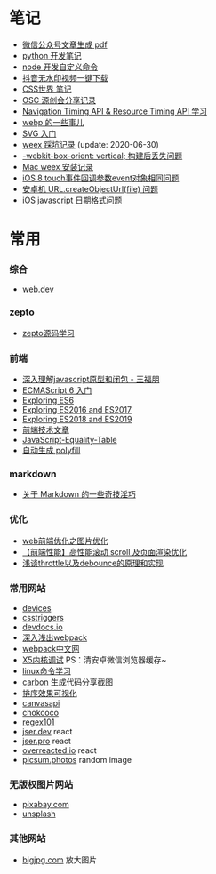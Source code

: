 # 笔记
- [微信公众号文章生成 pdf](https://github.com/imfenghuang/blog/issues/59)
- [python 开发笔记](https://github.com/imfenghuang/blog/issues/36)
- [node 开发自定义命令](https://github.com/imfenghuang/blog/issues/28)
- [抖音无水印视频一键下载](https://github.com/imfenghuang/blog/issues/22)
- [CSS世界 笔记](https://github.com/imfenghuang/blog/issues/16)
- [OSC 源创会分享记录](https://github.com/imfenghuang/blog/issues/11)
- [Navigation Timing API & Resource Timing API 学习](https://github.com/imfenghuang/blog/issues/9)
- [webp 的一些事儿](https://github.com/imfenghuang/blog/issues/8)
- [SVG 入门](https://github.com/imfenghuang/blog/issues/7)
- [weex 踩坑记录](https://github.com/imfenghuang/blog/issues/6) (update: 2020-06-30)
- [-webkit-box-orient: vertical; 构建后丢失问题](https://github.com/imfenghuang/blog/issues/5)
- [Mac weex 安装记录](https://github.com/imfenghuang/note/issues/4)
- [iOS 8 touch事件回调参数event对象相同问题](https://github.com/imfenghuang/note/issues/3)
- [安卓机 URL.createObjectUrl(file) 问题](https://github.com/imfenghuang/note/issues/2)
- [iOS javascript 日期格式问题](https://github.com/imfenghuang/note/issues/1)

# 常用
### 综合
- [web.dev](https://web.dev/)

### zepto 
- [zepto源码学习](https://github.com/yeyuqiudeng/reading-zepto/blob/master/src/%E8%AF%BBZepto%E6%BA%90%E7%A0%81%E4%B9%8B%E4%BB%A3%E7%A0%81%E7%BB%93%E6%9E%84.md) 

### 前端
- [深入理解javascript原型和闭包 - 王福朋](http://www.cnblogs.com/wangfupeng1988/p/3977924.html)
- [ECMAScript 6 入门](http://es6.ruanyifeng.com/)
- [Exploring ES6](http://exploringjs.com/es6/index.html)
- [Exploring ES2016 and ES2017](http://exploringjs.com/es2016-es2017.html)
- [Exploring ES2018 and ES2019](http://exploringjs.com/es2018-es2019/toc.html)
- [前端技术文章](https://fed.chanceyu.com/)
- [JavaScript-Equality-Table](https://dorey.github.io/JavaScript-Equality-Table/)
- [自动生成 polyfill](https://cdnjs.cloudflare.com/polyfill/)

### markdown
- [关于 Markdown 的一些奇技淫巧](https://github.com/mzlogin/mzlogin.github.io/blob/master/_posts/2017-09-01-markdown-odd-skills.md)

### 优化
- [web前端优化之图片优化](https://juejin.im/post/59a7725b6fb9a02497170459)
- [【前端性能】高性能滚动 scroll 及页面渲染优化](http://www.cnblogs.com/coco1s/p/5499469.html)
- [浅谈throttle以及debounce的原理和实现](https://segmentfault.com/a/1190000010983733)

### 常用网站
- [devices](https://material.io/devices/)
- [csstriggers](https://csstriggers.com/)
- [devdocs.io](https://devdocs.io)
- [深入浅出webpack](http://webpack.wuhaolin.cn/)
- [webpack中文网](https://doc.webpack-china.org/)
- [X5内核调试](http://debugx5.qq.com/) PS：清安卓微信浏览器缓存~
- [linux命令学习](http://wangchujiang.com/linux-command/)
- [carbon](https://dawnlabs.io/carbon) 生成代码分享截图
- [排序效果可视化](https://visualgo.net/zh/sorting)
- [canvasapi](https://www.canvasapi.cn/)
- [chokcoco](https://chokcoco.github.io/)
- [regex101](https://regex101.com/)
- [jser.dev](https://jser.dev/) react
- [jser.pro](https://jser.pro/) react
- [overreacted.io](https://overreacted.io/) react
- [picsum.photos](https://picsum.photos/) random image

### 无版权图片网站
- [pixabay.com](https://pixabay.com)
- [unsplash](https://unsplash.com/)

### 其他网站
- [bigjpg.com](bigjpg.com) 放大图片
